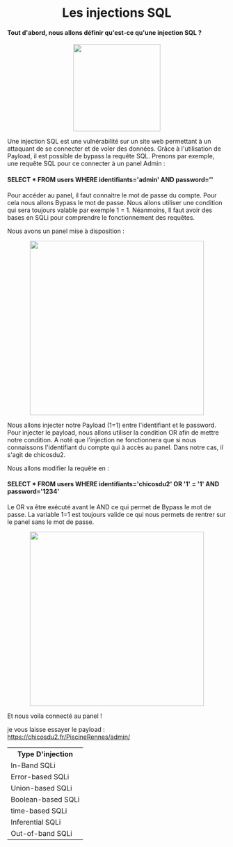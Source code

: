 <h1 align="center">Les injections SQL</h1>


<h4>Tout d'abord, nous allons définir qu'est-ce qu'une injection SQL ? </h4>

<div align="center">
  <img height="200px" src="https://user-images.githubusercontent.com/96829109/197344367-fb89fd6d-6a77-4a7b-9413-045a39b87d97.jpg">
</div>


<a>Une injection SQL est une vulnérabilité sur un site web permettant à un attaquant de se connecter et de voler des données.</a>
<a>Grâce à l'utilisation de Payload, il est possible de bypass la requête SQL.</a>
<a>Prenons par exemple, une requête SQL pour ce connecter à un panel Admin : </a>

<h4>SELECT * FROM users WHERE identifiants='admin' AND password=''</h4>

<a>Pour accéder au panel, il faut connaitre le mot de passe du compte. Pour cela nous allons Bypass le mot de passe. </a>
<a>Nous allons utiliser une condition qui sera toujours valable par exemple 1 = 1.</a>
<a>Néanmoins, Il faut  avoir des bases en SQLi pour comprendre le fonctionnement des requêtes.</a>

<a>Nous avons un panel mise à disposition :</a>

<div align="center">
  <img height="400px" src="https://user-images.githubusercontent.com/96829109/197343235-428b6e19-5240-4670-b110-5f12c3967da7.PNG">
</div>

<a>Nous allons injecter notre Payload (1=1) entre l'identifiant et le password.</a>
<a>Pour injecter le payload, nous allons utiliser la condition OR afin de mettre notre condition.</a>
<a>A noté que l'injection ne fonctionnera que si nous connaissons l'identifiant du compte qui à accès au panel.</a>
<a>Dans notre cas, il s'agit de chicosdu2.</a>

<a>Nous allons modifier la requête en : </a>

<h4>SELECT * FROM users WHERE identifiants='chicosdu2' OR '1' = '1' AND password='1234'</h4>

<a>Le OR va être exécuté avant le AND ce qui permet de Bypass le mot de passe.</a>
<a>La variable 1=1 est toujours valide ce qui nous permets de rentrer sur le panel sans le mot de passe.</a>

<div align="center">
  <img height="400px" src="https://user-images.githubusercontent.com/96829109/197344084-d8dbf24e-e613-4e0f-ac5e-6c511c982530.PNG">
</div>

<a>Et nous voila connecté au panel !</a>

<a>je vous laisse essayer le payload : https://chicosdu2.fr/PiscineRennes/admin/</a>


<table>
    <tr>
      <th>Type D'injection</th>
    </tr>
    <tr>
      <td>In-Band SQLi</td>
    </tr>
    <tr>
      <td>Error-based SQLi</td>
    </tr>
    <tr>
        <td>Union-based SQLi</td>
      </tr>
      <tr>
        <td>Boolean-based SQLi</td>
      </tr>
      <tr>
        <td>time-based SQLi</td>
      </tr>
      <tr>
        <td>Inferential SQLi</td>
      </tr>
      <tr>
        <td>Out-of-band SQLi</td>
      </tr>
  </table>
